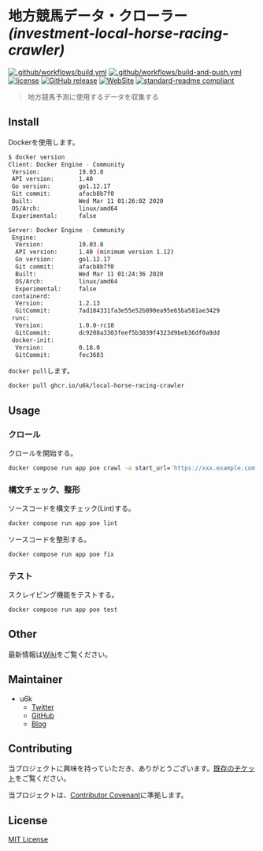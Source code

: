 # 地方競馬データ・クローラー _(investment-local-horse-racing-crawler)_

[![.github/workflows/build.yml](https://github.com/u6k/investment-local-horse-racing-crawler/actions/workflows/build.yml/badge.svg)](https://github.com/u6k/investment-local-horse-racing-crawler/actions/workflows/build.yml)
[![.github/workflows/build-and-push.yml](https://github.com/u6k/investment-local-horse-racing-crawler/actions/workflows/build-and-push.yml/badge.svg)](https://github.com/u6k/investment-local-horse-racing-crawler/actions/workflows/build-and-push.yml)
[![license](https://img.shields.io/github/license/u6k/investment-local-horse-racing-crawler.svg)](https://github.com/u6k/investment-local-horse-racing-crawler/blob/master/LICENSE)
[![GitHub release](https://img.shields.io/github/release/u6k/investment-local-horse-racing-crawler.svg)](https://github.com/u6k/investment-local-horse-racing-crawler/releases)
[![WebSite](https://img.shields.io/website-up-down-green-red/https/shields.io.svg?label=u6k.Redmine)](https://redmine.u6k.me/projects/investment-local-horse-racing-crawler)
[![standard-readme compliant](https://img.shields.io/badge/readme%20style-standard-brightgreen.svg?style=flat-square)](https://github.com/RichardLitt/standard-readme)

> 地方競馬予測に使用するデータを収集する

## Install

Dockerを使用します。

```bash
$ docker version
Client: Docker Engine - Community
 Version:           19.03.8
 API version:       1.40
 Go version:        go1.12.17
 Git commit:        afacb8b7f0
 Built:             Wed Mar 11 01:26:02 2020
 OS/Arch:           linux/amd64
 Experimental:      false

Server: Docker Engine - Community
 Engine:
  Version:          19.03.8
  API version:      1.40 (minimum version 1.12)
  Go version:       go1.12.17
  Git commit:       afacb8b7f0
  Built:            Wed Mar 11 01:24:36 2020
  OS/Arch:          linux/amd64
  Experimental:     false
 containerd:
  Version:          1.2.13
  GitCommit:        7ad184331fa3e55e52b890ea95e65ba581ae3429
 runc:
  Version:          1.0.0-rc10
  GitCommit:        dc9208a3303feef5b3839f4323d9beb36df0a9dd
 docker-init:
  Version:          0.18.0
  GitCommit:        fec3683
```

`docker pull`します。

```bash
docker pull ghcr.io/u6k/local-horse-racing-crawler
```

## Usage

### クロール

クロールを開始する。

```bash
docker compose run app poe crawl -a start_url='https://xxx.example.com'
```

### 構文チェック、整形

ソースコードを構文チェック(Lint)する。

```bash
docker compose run app poe lint
```

ソースコードを整形する。

```bash
docker compose run app poe fix
```

### テスト

スクレイピング機能をテストする。

```bash
docker compose run app poe test
```

## Other

最新情報は[Wiki](https://redmine.u6k.me/projects/investment-local-horse-racing-crawler/wiki/Wiki)をご覧ください。

## Maintainer

- u6k
  - [Twitter](https://twitter.com/u6k_yu1)
  - [GitHub](https://github.com/u6k)
  - [Blog](https://blog.u6k.me/)

## Contributing

当プロジェクトに興味を持っていただき、ありがとうございます。[既存のチケット](https://redmine.u6k.me/projects/investment-local-horse-racing-crawler/issues/)をご覧ください。

当プロジェクトは、[Contributor Covenant](https://www.contributor-covenant.org/version/1/4/code-of-conduct)に準拠します。

## License

[MIT License](https://github.com/u6k/investment-local-horse-racing-crawler/blob/master/LICENSE)
